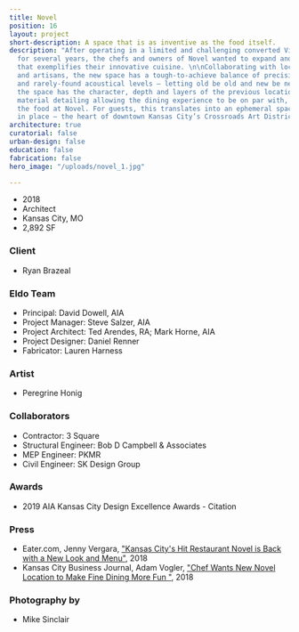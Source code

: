 ```yaml
---
title: Novel
position: 16
layout: project
short-description: A space that is as inventive as the food itself.
description: "After operating in a limited and challenging converted Victorian house
  for several years, the chefs and owners of Novel wanted to expand and create a space
  that exemplifies their innovative cuisine. \n\nCollaborating with local artists
  and artisans, the new space has a tough-to-achieve balance of precision, looseness,
  and rarely-found acoustical levels — letting old be old and new be new. Architecturally,
  the space has the character, depth and layers of the previous location with classic
  material detailing allowing the dining experience to be on par with, but not overwhelming
  the food at Novel. For guests, this translates into an ephemeral space grounded
  in place — the heart of downtown Kansas City’s Crossroads Art District."
architecture: true
curatorial: false
urban-design: false
education: false
fabrication: false
hero_image: "/uploads/novel_1.jpg"

---
```

- 2018
- Architect
- Kansas City, MO
- 2,892 SF

### Client
- Ryan Brazeal

### Eldo Team
- Principal: David Dowell, AIA
- Project Manager: Steve Salzer, AIA
- Project Architect: Ted Arendes, RA; Mark Horne, AIA
- Project Designer: Daniel Renner
- Fabricator: Lauren Harness

### Artist
- Peregrine Honig

### Collaborators
- Contractor: 3 Square
- Structural Engineer: Bob D Campbell & Associates
- MEP Engineer: PKMR
- Civil Engineer: SK Design Group

### Awards
- 2019 AIA Kansas City Design Excellence Awards -  Citation

### Press
- Eater.com, Jenny Vergara, ["Kansas City's Hit Restaurant Novel is Back with a New Look and Menu"](https://www.eater.com/2018/4/27/17290716/novel-restaurant-kansas-city-ryan-brazeal-jessica-armstrong-opening-photos "Kansas City's Hit Restaurant Novel is Back with a New Look and Menu"), 2018
- Kansas City Business Journal, Adam Vogler, ["Chef Wants New Novel Location to Make Fine Dining More Fun "](https://www.bizjournals.com/kansascity/news/2018/05/17/novel-crossroads-restaurant-photo-tour.html?ana=e_ae_set1&s=article_du&ed=2018-05-17&u=K3wntxBPBCRSVp6ZHeNTTA02ed89d8&t=1526589671&j=81651381 "Chef Wants New Novel Location to Make Fine Dining More Fun "), 2018

### Photography by
- Mike Sinclair